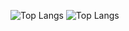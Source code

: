 ![Top Langs](https://github-readme-stats.vercel.app/api/top-langs/?username=hky3535&layout=compact)
![Top Langs](https://github-readme-stats.vercel.app/api/top-langs/?username=hky3535&layout=pie)
